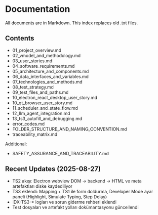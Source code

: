 # Documentation

All documents are in Markdown. This index replaces old .txt files.

## Contents
- 01_project_overview.md
- 02_vmodel_and_methodology.md
- 03_user_stories.md
- 04_software_requirements.md
- 05_architecture_and_components.md
- 06_data_interfaces_and_variables.md
- 07_technologies_and_methods.md
- 08_test_strategy.md
- 09_test_files_and_paths.md
- 10_electron_react_desktop_user_story.md
- 10_qt_browser_user_story.md
- 11_scheduler_and_state_flow.md
- 12_llm_agent_integration.md
- 13_ts3_autofill_and_debugging.md
- error_codes.md
- FOLDER_STRUCTURE_AND_NAMING_CONVENTION.md
- traceability_matrix.md

Additional:
- SAFETY_ASSURANCE_AND_TRACEABILITY.md

## Recent Updates (2025-08-27)
- TS2 akışı: Electron webview DOM → backend → HTML ve meta artefaktları diske kaydediliyor
- TS3 eklendi: Mapping + TS1 ile form doldurma, Developer Mode ayar paneli (Highlight, Simulate Typing, Step Delay)
- IDX-TS3-* logları ve sorun giderme rehberi eklendi
- Test dosyaları ve artefakt yolları dokümantasyonu güncellendi
